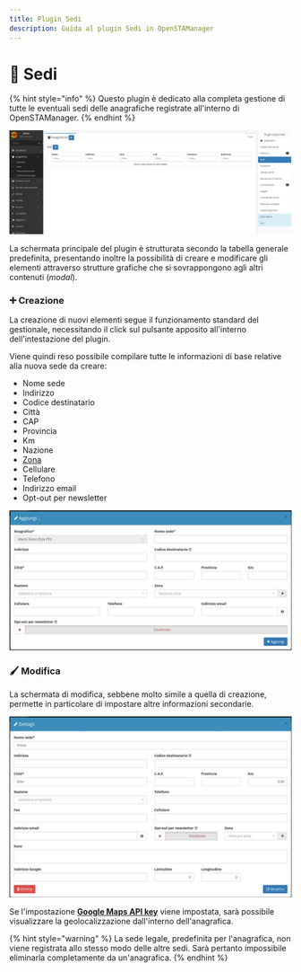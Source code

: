 ```yaml
---
title: Plugin Sedi
description: Guida al plugin Sedi in OpenSTAManager
---
```


# 📍 Sedi

{% hint style="info" %}
Questo plugin è dedicato alla completa gestione di tutte le eventuali sedi delle anagrafiche registrate all'interno di OpenSTAManager.
{% endhint %}

![](<../../../.gitbook/assets/image (34) (1) (1) (1) (1) (1) (1) (2) (1) (1) (1) (1) (1).png>)

La schermata principale del plugin è strutturata secondo la tabella generale predefinita, presentando inoltre la possibilità di creare e modificare gli elementi attraverso strutture grafiche che si sovrappongono agli altri contenuti (_modal_).

### ➕ Creazione

La creazione di nuovi elementi segue il funzionamento standard del gestionale, necessitando il click sul pulsante apposito all'interno dell'intestazione del plugin.

Viene quindi reso possibile compilare tutte le informazioni di base relative alla nuova sede da creare:

* Nome sede
* Indirizzo
* Codice destinatario
* Città
* CAP
* Provincia
* Km
* Nazione
* [Zona](../zone.md)
* Cellulare
* Telefono
* Indirizzo email
* Opt-out per newsletter

![](<../../../.gitbook/assets/image (29) (1) (1) (1) (1) (1) (1) (1) (2).png>)

### 🖌️ Modifica

La schermata di modifica, sebbene molto simile a quella di creazione, permette in particolare di impostare altre informazioni secondarie.

![](<../../../.gitbook/assets/image (36) (1) (1) (1) (1) (1) (2) (1) (1) (1).png>)

Se l'impostazione [**Google Maps API key**](https://docs.openstamanager.com/modules/anagrafiche/modifica#geolocalizzazione) viene impostata, sarà possibile visualizzare la geolocalizzazione dall'interno dell'anagrafica.

{% hint style="warning" %}
La sede legale, predefinita per l'anagrafica, non viene registrata allo stesso modo delle altre sedi. Sarà pertanto impossibile eliminarla completamente da un'anagrafica.
{% endhint %}

